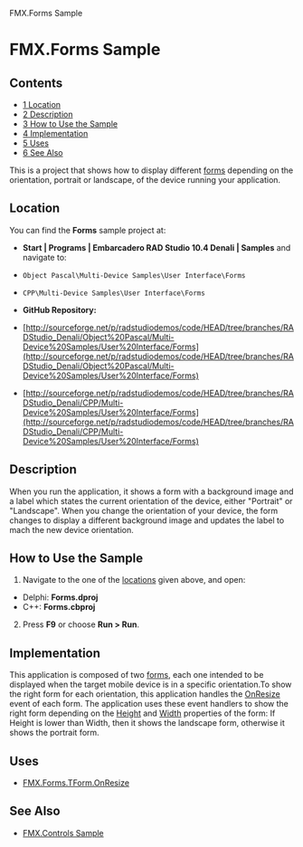 FMX.Forms Sample[]()
# FMX.Forms Sample 



## Contents



* [1 Location](#Location)
* [2 Description](#Description)
* [3 How to Use the Sample](#How_to_Use_the_Sample)
* [4 Implementation](#Implementation)
* [5 Uses](#Uses)
* [6 See Also](#See_Also)

This is a project that shows how to display different [forms](http://docwiki.embarcadero.com/Libraries/Denali/en/FMX.Forms.TForm) depending on the orientation, portrait or landscape, of the device running your application.
## Location 

You can find the **Forms** sample project at:
* **Start | Programs | Embarcadero RAD Studio 10.4 Denali | Samples** and navigate to:

* `Object Pascal\Multi-Device Samples\User Interface\Forms`
* `CPP\Multi-Device Samples\User Interface\Forms`

* **GitHub Repository:**

* [http://sourceforge.net/p/radstudiodemos/code/HEAD/tree/branches/RADStudio_Denali/Object%20Pascal/Multi-Device%20Samples/User%20Interface/Forms](http://sourceforge.net/p/radstudiodemos/code/HEAD/tree/branches/RADStudio_Denali/Object%20Pascal/Multi-Device%20Samples/User%20Interface/Forms)
* [http://sourceforge.net/p/radstudiodemos/code/HEAD/tree/branches/RADStudio_Denali/CPP/Multi-Device%20Samples/User%20Interface/Forms](http://sourceforge.net/p/radstudiodemos/code/HEAD/tree/branches/RADStudio_Denali/CPP/Multi-Device%20Samples/User%20Interface/Forms)

## Description 

When you run the application, it shows a form with a background image and a label which states the current orientation of the device, either "Portrait" or "Landscape". When you change the orientation of your device, the form changes to display a different background image and updates the label to mach the new device orientation.
## How to Use the Sample 


1.  Navigate to the one of the [locations](#Location) given above, and open:

*  Delphi: **Forms.dproj**
*  C++: **Forms.cbproj**

2.  Press **F9** or choose **Run > Run**.

## Implementation 

This application is composed of two [forms](http://docwiki.embarcadero.com/Libraries/Denali/en/FMX.Forms.TForm), each one intended to be displayed when the target mobile device is in a specific orientation.To show the right form for each orientation, this application handles the [OnResize](http://docwiki.embarcadero.com/Libraries/Denali/en/FMX.Forms.TForm.OnResize) event of each form. The application uses these event handlers to show the right form depending on the [Height](http://docwiki.embarcadero.com/Libraries/Denali/en/FMX.Forms.TForm.Height) and [Width](http://docwiki.embarcadero.com/Libraries/Denali/en/FMX.Forms.TForm.Width) properties of the form: If Height is lower than Width, then it shows the landscape form, otherwise it shows the portrait form.

## Uses 


* [FMX.Forms.TForm.OnResize](http://docwiki.embarcadero.com/Libraries/Denali/en/FMX.Forms.TForm.OnResize)

## See Also 


* [FMX.Controls Sample](http://docwiki.embarcadero.com/CodeExamples/Denali/en/FMX.Controls_Sample)





